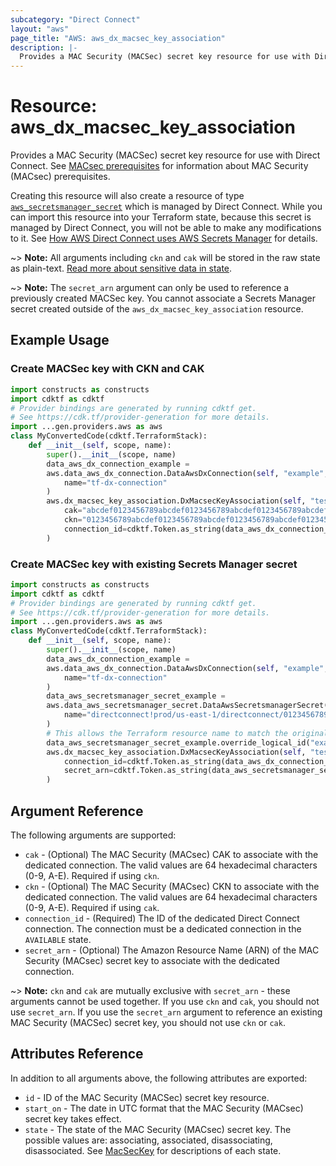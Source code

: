 ```yaml
---
subcategory: "Direct Connect"
layout: "aws"
page_title: "AWS: aws_dx_macsec_key_association"
description: |-
  Provides a MAC Security (MACSec) secret key resource for use with Direct Connect.
---
```


# Resource: aws_dx_macsec_key_association

Provides a MAC Security (MACSec) secret key resource for use with Direct Connect. See [MACsec prerequisites](https://docs.aws.amazon.com/directconnect/latest/UserGuide/direct-connect-mac-sec-getting-started.html#mac-sec-prerequisites) for information about MAC Security (MACsec) prerequisites.

Creating this resource will also create a resource of type [`aws_secretsmanager_secret`](https://registry.terraform.io/providers/hashicorp/aws/latest/docs/resources/secretsmanager_secret) which is managed by Direct Connect. While you can import this resource into your Terraform state, because this secret is managed by Direct Connect, you will not be able to make any modifications to it. See [How AWS Direct Connect uses AWS Secrets Manager](https://docs.aws.amazon.com/secretsmanager/latest/userguide/integrating_how-services-use-secrets_directconnect.html) for details.

~> **Note:** All arguments including `ckn` and `cak` will be stored in the raw state as plain-text.
[Read more about sensitive data in state](https://www.terraform.io/docs/state/sensitive-data.html).

~> **Note:** The `secret_arn` argument can only be used to reference a previously created MACSec key. You cannot associate a Secrets Manager secret created outside of the `aws_dx_macsec_key_association` resource.

## Example Usage

### Create MACSec key with CKN and CAK

```python
import constructs as constructs
import cdktf as cdktf
# Provider bindings are generated by running cdktf get.
# See https://cdk.tf/provider-generation for more details.
import ...gen.providers.aws as aws
class MyConvertedCode(cdktf.TerraformStack):
    def __init__(self, scope, name):
        super().__init__(scope, name)
        data_aws_dx_connection_example =
        aws.data_aws_dx_connection.DataAwsDxConnection(self, "example",
            name="tf-dx-connection"
        )
        aws.dx_macsec_key_association.DxMacsecKeyAssociation(self, "test",
            cak="abcdef0123456789abcdef0123456789abcdef0123456789abcdef0123456789",
            ckn="0123456789abcdef0123456789abcdef0123456789abcdef0123456789abcdef",
            connection_id=cdktf.Token.as_string(data_aws_dx_connection_example.id)
        )
```

### Create MACSec key with existing Secrets Manager secret

```python
import constructs as constructs
import cdktf as cdktf
# Provider bindings are generated by running cdktf get.
# See https://cdk.tf/provider-generation for more details.
import ...gen.providers.aws as aws
class MyConvertedCode(cdktf.TerraformStack):
    def __init__(self, scope, name):
        super().__init__(scope, name)
        data_aws_dx_connection_example =
        aws.data_aws_dx_connection.DataAwsDxConnection(self, "example",
            name="tf-dx-connection"
        )
        data_aws_secretsmanager_secret_example =
        aws.data_aws_secretsmanager_secret.DataAwsSecretsmanagerSecret(self, "example_1",
            name="directconnect!prod/us-east-1/directconnect/0123456789abcdef0123456789abcdef0123456789abcdef0123456789abcdef"
        )
        # This allows the Terraform resource name to match the original name. You can remove the call if you don't need them to match.
        data_aws_secretsmanager_secret_example.override_logical_id("example")
        aws.dx_macsec_key_association.DxMacsecKeyAssociation(self, "test",
            connection_id=cdktf.Token.as_string(data_aws_dx_connection_example.id),
            secret_arn=cdktf.Token.as_string(data_aws_secretsmanager_secret_example.arn)
        )
```

## Argument Reference

The following arguments are supported:

* `cak` - (Optional) The MAC Security (MACsec) CAK to associate with the dedicated connection. The valid values are 64 hexadecimal characters (0-9, A-E). Required if using `ckn`.
* `ckn` - (Optional) The MAC Security (MACsec) CKN to associate with the dedicated connection. The valid values are 64 hexadecimal characters (0-9, A-E). Required if using `cak`.
* `connection_id` - (Required) The ID of the dedicated Direct Connect connection. The connection must be a dedicated connection in the `AVAILABLE` state.
* `secret_arn` - (Optional) The Amazon Resource Name (ARN) of the MAC Security (MACsec) secret key to associate with the dedicated connection.

~> **Note:** `ckn` and `cak` are mutually exclusive with `secret_arn` - these arguments cannot be used together. If you use `ckn` and `cak`, you should not use `secret_arn`. If you use the `secret_arn` argument to reference an existing MAC Security (MACSec) secret key, you should not use `ckn` or `cak`.

## Attributes Reference

In addition to all arguments above, the following attributes are exported:

* `id` - ID of the MAC Security (MACSec) secret key resource.
* `start_on` - The date in UTC format that the MAC Security (MACsec) secret key takes effect.
* `state` -  The state of the MAC Security (MACsec) secret key. The possible values are: associating, associated, disassociating, disassociated. See [MacSecKey](https://docs.aws.amazon.com/directconnect/latest/APIReference/API_MacSecKey.html#DX-Type-MacSecKey-state) for descriptions of each state.

<!-- cache-key: cdktf-0.17.0-pre.15 input-2146c858040cf52ba2b7dbe6c96bf37bbf4285631f5377023a12d30e2a2e27ee -->